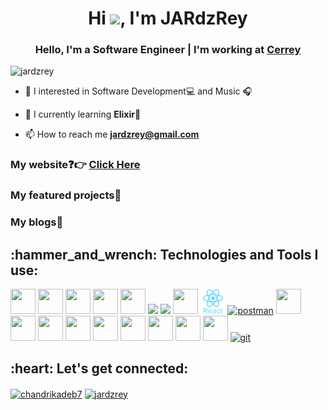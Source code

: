 <h1 align="center">Hi <img src="https://media.giphy.com/media/hvRJCLFzcasrR4ia7z/giphy.gif" width="25px">, I'm JARdzRey</h1>

<h3 align="center">Hello, I'm a Software Engineer | I'm working at <a href="http://www.cerrey.com.mx/">Cerrey</a></h3>

<p align="left"> <img src="https://komarev.com/ghpvc/?username=jardzrey&label=Profile%20views&color=0e75b6&style=flat" alt="jardzrey" /> </p>

- 👀 I interested in Software Development:computer: and Music :headphones: 

- 🌱 I currently learning **Elixir:crystal_ball:**

- 📫 How to reach me **jardzrey@gmail.com**

<!---
jardzrey/jardzrey is a ✨ special ✨ repository because its `README.md` (this file) appears on your GitHub profile.
You can click the Preview link to take a look at your changes.
--->
### My website:question::point_right: [Click Here](https://stoic-morse-71cb4f.netlify.app/)

### My featured projects:rocket:

### My blogs:book:

<h2 align="left">:hammer_and_wrench: Technologies and Tools I use:</h2>
<p align="left">
<a href="https://elixir-lang.org/"><img src="https://miro.medium.com/max/400/0*v314x9-Ix2mMxoCp." width="40" height="40" /></a>
<a href="https://phoenixframework.org/"><img src="https://2.bp.blogspot.com/-jaF-FgJj69Y/WOlpBP0ma5I/AAAAAAAAL74/r575ydo96yc9Yi0dxob_TaffPPa6Ckj3wCLcB/s1600/phonix.png" width="40" height="40" /></a>
<a href="https://www.cplusplus.com/"><img src="https://upload.wikimedia.org/wikipedia/commons/1/18/ISO_C%2B%2B_Logo.svg" width="40" height="40" /></a>
<a href="https://www.cprogramming.com/"><img src="https://img.icons8.com/color/452/c-programming.png" width="40" height="40" /></a>
<a href="https://docs.microsoft.com/en-us/dotnet/csharp/"><img src="https://sg.com.mx/sites/default/files/styles/max_w680/public/images/C_sharp%20CDMx.png?itok=PygyXf53" width="40" height="40" /></a>
<a href="https://docs.microsoft.com/en-us/office/vba/library-reference/concepts/getting-started-with-vba-in-office"><img src="https://wyday.com/images/lm/langs/vba.svg" width="40" hegiht="40"></a>
<a href="https://docs.microsoft.com/en-us/dotnet/visual-basic/"><img src="https://www.aprendexojo.com/wp-content/uploads/2016/06/vBasic.png" width="40" hegiht="40"></a>
<a href="https://dotnet.microsoft.com/apps/aspnet"><img src="https://www.programandoamedianoche.com/wp-content/uploads/2008/09/asp.net_.logo_.png" width="40" height="40" /></a>
<a href="https://reactjs.org/"><img src="https://raw.githubusercontent.com/devicons/devicon/master/icons/react/react-original-wordmark.svg" alt="react" width="40" height="40"/></a>
<a href="https://reactnative.dev/" target="_blank"><a href="https://postman.com" target="_blank"> <img src="https://www.vectorlogo.zone/logos/getpostman/getpostman-icon.svg" alt="postman" width="40" height="40"/></a>
<a href="https://www.vim.org/"><img src="https://cdn.worldvectorlogo.com/logos/vim.svg" width="40" height="40" /></a>
<a href="https://neovim.io/"><img src="https://upload.wikimedia.org/wikipedia/commons/thumb/0/07/Neovim-mark-flat.svg/1200px-Neovim-mark-flat.svg.png" width="40" height="40" /></a>
<a href="https://visualstudio.microsoft.com/es/"><img src="https://upload.wikimedia.org/wikipedia/commons/thumb/5/59/Visual_Studio_Icon_2019.svg/1200px-Visual_Studio_Icon_2019.svg.png" width="40" height="40" /></a>
<a href="https://code.visualstudio.com/"><img src="https://upload.wikimedia.org/wikipedia/commons/thumb/2/2d/Visual_Studio_Code_1.18_icon.svg/1028px-Visual_Studio_Code_1.18_icon.svg.png" width="40" height="40" /></a>
<a href="https://www.linux.org/"><img src="https://upload.wikimedia.org/wikipedia/commons/thumb/b/b0/NewTux.svg/1200px-NewTux.svg.png" width="40" height="40" /></a>
<a href="https://ubuntu.com/"><img src="https://1000marcas.net/wp-content/uploads/2020/03/Logo-Ubuntu.png" width="40" height="40"></a>   
<a href="https://www.microsoft.com/es-mx/sql-server/sql-server-downloads"><img src="https://img.icons8.com/color/452/microsoft-sql-server.png" width="40" height="40"></a> 
<a href="https://www.postgresql.org/"><img src="https://upload.wikimedia.org/wikipedia/commons/thumb/2/29/Postgresql_elephant.svg/1200px-Postgresql_elephant.svg.png" width="40" height="40"></a>
<a href="https://unity3d.com/es/get-unity/download"><img src="https://cdn.worldvectorlogo.com/logos/unity-69.svg" width="40" height="40"></a>
<a href="https://git-scm.com/" target="_blank"> <img src="https://www.vectorlogo.zone/logos/git-scm/git-scm-icon.svg" alt="git" width="40" height="40"/> </a>
</p>



<h2 align="left">:heart: Let's get connected:</h2>

<p align="left">
<a href="mailto:jardzrey@gmail.com" target="blank"><img align="center" src="https://cdn.jsdelivr.net/npm/simple-icons@3.0.1/icons/gmail.svg" alt="chandrikadeb7" height="30" width="40" /></a>
<a href="https://www.linkedin.com/in/jes%C3%BAs-abelardo-rodr%C3%ADguez-reyna-2a965a117/" target="blank"><img align="center" src="https://cdn.jsdelivr.net/npm/simple-icons@3.0.1/icons/linkedin.svg" alt="jardzrey" height="30" width="40" /></a>
</p>

